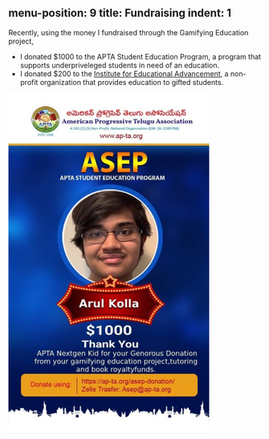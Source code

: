 
menu-position: 9
title: Fundraising
indent: 1
---

Recently, using the money I fundraised through the Gamifying Education project,
- I donated $\$1000$ to the APTA Student Education Program, a program that supports underpriveleged students in need of an education.
- I donated $\$200$ to the [Institute for Educational Advancement](https://educationaladvancement.org/), a non-profit organization that provides education to gifted students.

<img src="img/asep.jpg" width="400" class="center"/>
